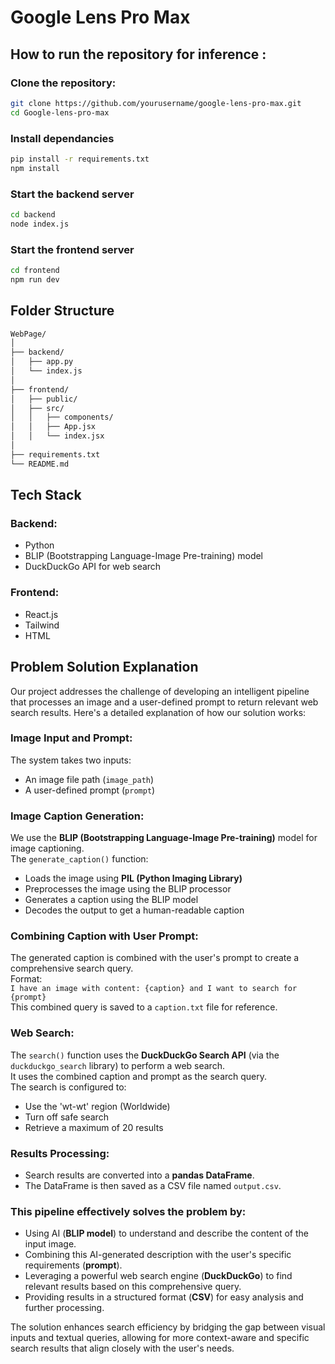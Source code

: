 
# Google Lens Pro Max 

## How to run the repository for inference : 

### Clone the repository:

```bash
git clone https://github.com/yourusername/google-lens-pro-max.git
cd Google-lens-pro-max
```

### Install dependancies

```bash
pip install -r requirements.txt
npm install
```
### Start the backend server 

```bash
cd backend
node index.js
```

### Start the frontend server 

```bash
cd frontend
npm run dev
```

## Folder Structure 
```bash
WebPage/
│
├── backend/
│   ├── app.py
│   └── index.js
│
├── frontend/
│   ├── public/
│   ├── src/
│   │   ├── components/
│   │   ├── App.jsx
│   │   └── index.jsx
│
├── requirements.txt
└── README.md
```


## Tech Stack

### Backend:
- Python
- BLIP (Bootstrapping Language-Image Pre-training) model
- DuckDuckGo API for web search

### Frontend:
- React.js
- Tailwind
- HTML

## Problem Solution Explanation

Our project addresses the challenge of developing an intelligent pipeline that processes an image and a user-defined prompt to return relevant web search results. Here's a detailed explanation of how our solution works:

### Image Input and Prompt:
The system takes two inputs:
- An image file path (`image_path`)
- A user-defined prompt (`prompt`)

### Image Caption Generation:
We use the **BLIP (Bootstrapping Language-Image Pre-training)** model for image captioning.  
The `generate_caption()` function:
- Loads the image using **PIL (Python Imaging Library)**
- Preprocesses the image using the BLIP processor
- Generates a caption using the BLIP model
- Decodes the output to get a human-readable caption

### Combining Caption with User Prompt:
The generated caption is combined with the user's prompt to create a comprehensive search query.  
Format:  
`I have an image with content: {caption} and I want to search for {prompt}`  
This combined query is saved to a `caption.txt` file for reference.

### Web Search:
The `search()` function uses the **DuckDuckGo Search API** (via the `duckduckgo_search` library) to perform a web search.  
It uses the combined caption and prompt as the search query.  
The search is configured to:
- Use the 'wt-wt' region (Worldwide)
- Turn off safe search
- Retrieve a maximum of 20 results

### Results Processing:
- Search results are converted into a **pandas DataFrame**.
- The DataFrame is then saved as a CSV file named `output.csv`.

### This pipeline effectively solves the problem by:
- Using AI (**BLIP model**) to understand and describe the content of the input image.
- Combining this AI-generated description with the user's specific requirements (**prompt**).
- Leveraging a powerful web search engine (**DuckDuckGo**) to find relevant results based on this comprehensive query.
- Providing results in a structured format (**CSV**) for easy analysis and further processing.

The solution enhances search efficiency by bridging the gap between visual inputs and textual queries, allowing for more context-aware and specific search results that align closely with the user's needs.




